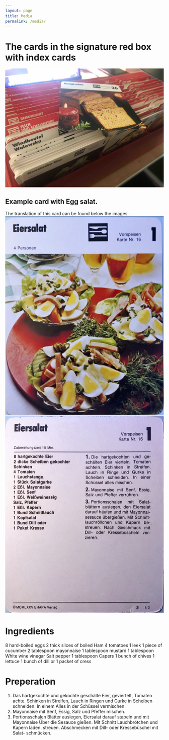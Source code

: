 ```yaml
---
layout: page
title: Media
permalink: /media/
---
```

# The cards in the signature red box with index cards
![Red Box](/assets/IMG_1539.jpg)

## Example card with Egg salat.
The translation of this card can be found below the images.
![Heidis Kock Klub](/assets/eiersalat1.jpg)
![Heidis Kock Klub](/assets/eiersalat2.jpg)

# Ingredients
8 hard-boiled eggs
2 thick slices of boiled Ham
4 tomatoes
1 leek
1 piece of cucumber
2 tablespoon mayonnaise
1 tablespoon mustard
1 tablespoon White wine vinegar
Salt pepper
1 tablespoon Capers
1 bunch of chives
1 lettuce
1 bunch of dill or 1 packet of cress

# Preperation
1. Das hartgekochte und gekochte
geschälte Eier, geviertelt, Tomaten
achte. Schinken in Streifen,
Lauch in Ringen und Gurke in
Scheiben schneiden. In einem
Alles in der Schüssel vermischen.
2. Mayonnaise mit Senf, Essig,
Salz und Pfeffer mischen.
3. Portionsschalen
Blätter auslegen, Eiersalat
darauf stapeln und mit Mayonnaise
Über die Sesauce gießen. Mit Schnitt
Lauchbrötchen und Kapern laden.
streuen. Abschmecken mit
Dill- oder Kressebüschel
mit Salat-
schmücken.
